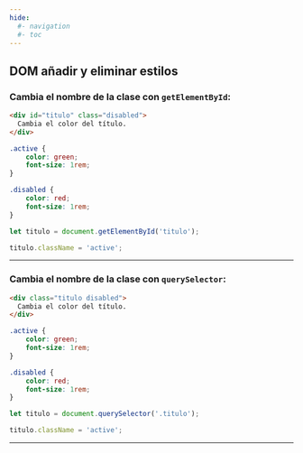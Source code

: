 ```yaml
---
hide:
  #- navigation
  #- toc
---
```


## **DOM añadir y eliminar estilos**

### Cambia el nombre de la clase con `getElementById`:

```html linenums="1" title="html"
<div id="titulo" class="disabled">
  Cambia el color del título.
</div>
```

```css linenums="1" title="css"
.active {
    color: green;
    font-size: 1rem;
}

.disabled {
    color: red;
    font-size: 1rem;
}
```

```js linenums="1" title="javascript"
let titulo = document.getElementById('titulo');

titulo.className = 'active';
```

***

### Cambia el nombre de la clase con `querySelector`:

```html linenums="1" title="html"
<div class="titulo disabled">
  Cambia el color del título.
</div>
```

```css linenums="1" title="css"
.active {
    color: green;
    font-size: 1rem;
}

.disabled {
    color: red;
    font-size: 1rem;
}
```

```js linenums="1" title="javascript"
let titulo = document.querySelector('.titulo');

titulo.className = 'active';
```

***

<br>
